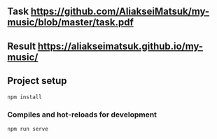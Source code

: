 ## Task https://github.com/AliakseiMatsuk/my-music/blob/master/task.pdf 
## Result https://aliakseimatsuk.github.io/my-music/

## Project setup
```
npm install
```

### Compiles and hot-reloads for development
```
npm run serve
```
